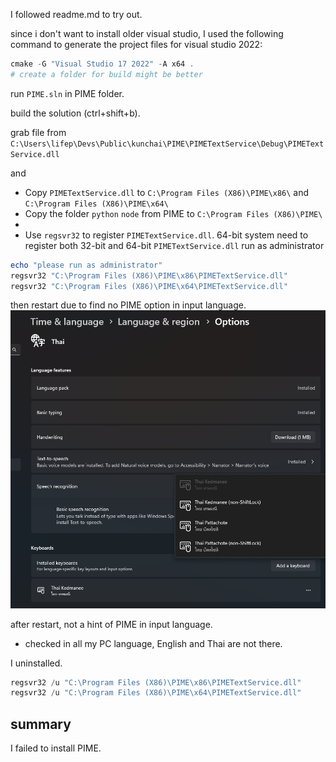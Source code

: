 I followed readme.md to try out.

since i don't want to install older visual studio, I used the following command to generate the project files for visual studio 2022:
```powershell
cmake -G "Visual Studio 17 2022" -A x64 .
# create a folder for build might be better
```

run `PIME.sln` in PIME folder.

build the solution (ctrl+shift+b).

grab file from `C:\Users\lifep\Devs\Public\kunchai\PIME\PIMETextService\Debug\PIMETextService.dll`

and 
*   Copy `PIMETextService.dll` to `C:\Program Files (X86)\PIME\x86\` and `C:\Program Files (X86)\PIME\x64\`
*   Copy the folder `python` `node`  from PIME to `C:\Program Files (X86)\PIME\`
*   
*   Use `regsvr32` to register `PIMETextService.dll`. 64-bit system need to register both 32-bit and 64-bit `PIMETextService.dll` run as administrator
```powershell
echo "please run as administrator"
regsvr32 "C:\Program Files (X86)\PIME\x86\PIMETextService.dll"
regsvr32 "C:\Program Files (X86)\PIME\x64\PIMETextService.dll"
```

then restart due to find no PIME option in input language.
![no pime](<./__files__/no pime.png>)

after restart, not a hint of PIME in input language.
- checked in all my PC language, English and Thai are not there.

I uninstalled. 

```powershell
regsvr32 /u "C:\Program Files (X86)\PIME\x86\PIMETextService.dll"
regsvr32 /u "C:\Program Files (X86)\PIME\x64\PIMETextService.dll"
```

## summary
I failed to install PIME.

